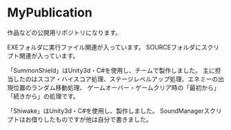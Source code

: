 # MyPublication
作品などの公開用リポジトリになります。

EXEフォルダに実行ファイル関連が入っています。
SOURCEフォルダにスクリプト関連が入っています。

「SummonShield」はUnity3d・C#を使用し、チームで製作しました。
主に担当したのはスコア・ハイスコア処理、ステージレベルアップ処理、エネミーの出現位置のランダム移動処理、
ゲームオーバー・ゲームクリア時の「最初から」「続きから」の処理です。

「Shiwake」はUnity3d・C#を使用し、製作しました。
SoundManagerスクリプトはお借りしたものですが他は自分で書きました。
